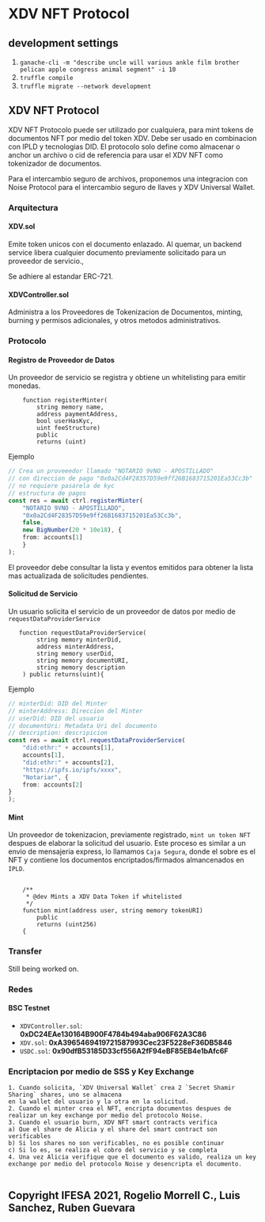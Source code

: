 # XDV NFT Protocol


## development settings

1. `ganache-cli -m "describe uncle will various ankle film brother pelican apple congress animal segment" -i 10`
2. `truffle compile`
3. `truffle migrate --network development`


## XDV NFT Protocol

XDV NFT Protocolo puede ser utilizado por cualquiera, para mint tokens de documentos NFT por medio del token XDV. Debe ser usado en combinacion con IPLD y tecnologias DID. El protocolo solo define como almacenar o anchor un archivo o cid de referencia para usar el XDV NFT como tokenizador de documentos.

Para el intercambio seguro de archivos, proponemos una integracion con Noise Protocol para el intercambio seguro de llaves y XDV Universal Wallet.


### Arquitectura

#### XDV.sol

Emite token unicos con el documento enlazado. Al quemar, un backend service libera cualquier documento previamente solicitado para un proveedor de servicio.,

Se adhiere al estandar ERC-721.

#### XDVController.sol

Administra a los Proveedores de Tokenizacion de Documentos, minting, burning y permisos adicionales, y otros metodos administrativos.

### Protocolo

#### Registro de Proveedor de Datos

Un proveedor de servicio se registra y obtiene un whitelisting para emitir monedas.

```solidity
    function registerMinter(
        string memory name, 
        address paymentAddress,
        bool userHasKyc,
        uint feeStructure)
        public
        returns (uint)
```

Ejemplo

```typescript
// Crea un proveeedor llamado "NOTARIO 9VNO - APOSTILLADO"
// con direccion de pago "0x0a2Cd4F28357D59e9ff26B1683715201Ea53Cc3b"
// no requiere pasarela de kyc
// estructura de pagos
const res = await ctrl.registerMinter(
    "NOTARIO 9VNO - APOSTILLADO",
    "0x0a2Cd4F28357D59e9ff26B1683715201Ea53Cc3b",
    false,
    new BigNumber(20 * 10e18), {
    from: accounts[1]
    }
);

```

El proveedor debe consultar la lista y eventos emitidos para obtener la lista mas actualizada de solicitudes pendientes.

#### Solicitud de Servicio

Un usuario solicita el servicio de un proveedor de datos por medio de `requestDataProviderService`

```solidity
   function requestDataProviderService(
        string memory minterDid,
        address minterAddress,
        string memory userDid,
        string memory documentURI,
        string memory description
    ) public returns(uint){
```

Ejemplo
```typescript
// minterDid: DID del Minter
// minterAddress: Direccion del Minter
// userDid: DID del usuario
// documentUri: Metadata Uri del documento
// description: descripicion
const res = await ctrl.requestDataProviderService(
    "did:ethr:" + accounts[1],
    accounts[1],
    "did:ethr:" + accounts[2],
    "https://ipfs.io/ipfs/xxxx",
    "Notariar", {
    from: accounts[2]
}
);
```

#### Mint

Un proveedor de tokenizacion, previamente registrado, `mint un token NFT` despues de elaborar la solicitud del usuario. Este proceso es similar a un envio de mensajeria express, lo llamamos `Caja Segura`, donde el sobre es el NFT y contiene los documentos encriptados/firmados almancenados en `IPLD`.

```solidity

    /**
     * @dev Mints a XDV Data Token if whitelisted
     */
    function mint(address user, string memory tokenURI)
        public
        returns (uint256)
    {
```

### Transfer

Still being worked on.

### Redes

#### BSC Testnet

- `XDVController.sol`: **0xDC24EAe130164B900F4784b494aba906F62A3C86**
- `XDV.sol`: **0xA3965469419721587993Cec23F5228eF36DB5846**
- `USDC.sol`: **0x90dfB53185D33cf556A2fF94eBF85EB4e1bAfc6F**

### Encriptacion por medio de SSS  y Key Exchange

```
1. Cuando solicita, `XDV Universal Wallet` crea 2 `Secret Shamir Sharing` shares, uno se almacena
en la wallet del usuario y la otra en la solicitud.
2. Cuando el minter crea el NFT, encripta documentos despues de realizar un key exchange por medio del protocolo Noise.
3. Cuando el usuario burn, XDV NFT smart contracts verifica 
a) Que el share de Alicia y el share del smart contract son verificables
b) Si los shares no son verificables, no es posible continuar
c) Si lo es, se realiza el cobro del servicio y se completa
4. Una vez Alicia verifique que el documento es valido, realiza un key exchange por medio del protocolo Noise y desencripta el documento.


```

## Copyright IFESA 2021, Rogelio Morrell C., Luis Sanchez, Ruben Guevara